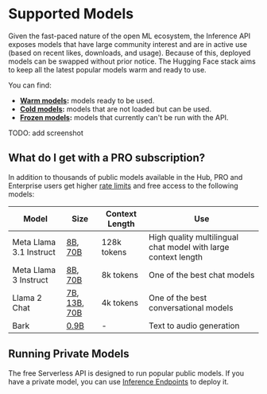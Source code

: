 # Supported Models

Given the fast-paced nature of the open ML ecosystem, the Inference API exposes models that have large community interest and are in active use (based on recent likes, downloads, and usage). Because of this, deployed models can be swapped without prior notice. The Hugging Face stack aims to keep all the latest popular models warm and ready to use.

You can find:

* **[Warm models](https://huggingface.co/models?inference=warm&sort=trending):** models ready to be used.
* **[Cold models](https://huggingface.co/models?inference=cold&sort=trending):** models that are not loaded but can be used.
* **[Frozen models](https://huggingface.co/models?inference=frozen&sort=trending):** models that currently can't be run with the API.

TODO: add screenshot

## What do I get with a PRO subscription?

In addition to thousands of public models available in the Hub, PRO and Enterprise users get higher [rate limits](./rate_limits) and free access to the following models:


| Model                          | Size                                                                                                                                                                                       | Context Length | Use                                                          |
|--------------------------------|--------------------------------------------------------------------------------------------------------------------------------------------------------------------------------------------|----------------|--------------------------------------------------------------|
| Meta Llama 3.1 Instruct  | [8B](https://huggingface.co/meta-llama/Meta-Llama-3.1-8B-Instruct), [70B](https://huggingface.co/meta-llama/Meta-Llama-3.1-70B-Instruct)                                                      | 128k tokens      | High quality multilingual chat model with large context length |
| Meta Llama 3 Instruct          | [8B](https://huggingface.co/meta-llama/Meta-Llama-3-8B-Instruct), [70B](https://huggingface.co/meta-llama/Meta-Llama-3-70B-Instruct)                                                       | 8k tokens      | One of the best chat models                                  |
| Llama 2 Chat                   | [7B](https://huggingface.co/meta-llama/Llama-2-7b-chat-hf), [13B](https://huggingface.co/meta-llama/Llama-2-13b-chat-hf), [70B](https://huggingface.co/meta-llama/Llama-2-70b-chat-hf) | 4k tokens      | One of the best conversational models                        |
| Bark                           | [0.9B](https://huggingface.co/suno/bark)                                                                                                                                                   | -              | Text to audio generation                                     |


## Running Private Models

The free Serverless API is designed to run popular public models. If you have a private model, you can use [Inference Endpoints](https://huggingface.co/docs/inference/endpoints) to deploy it.

